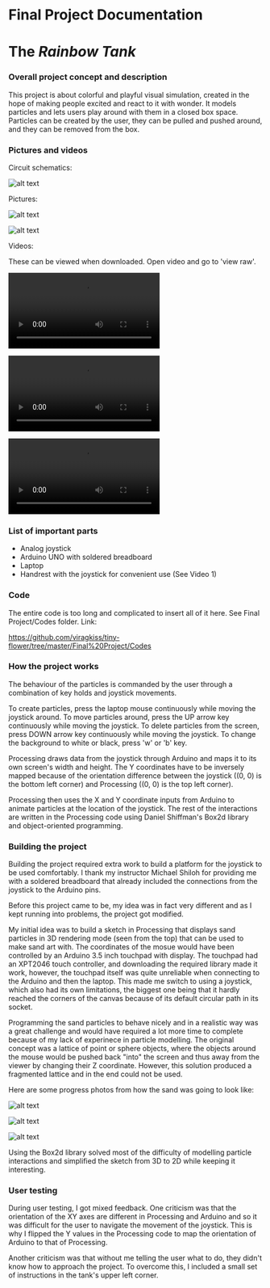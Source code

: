 # **Final Project Documentation**
# **The _Rainbow Tank_**

### **Overall project concept and description**
This project is about colorful and playful visual simulation, created in the hope of making people excited and react to it with wonder. It models particles and lets users play around with them in a closed box space. Particles can be created by the user, they can be pulled and pushed around, and they can be removed from the box.

### **Pictures and videos**
Circuit schematics:

![alt text](https://github.com/viragkiss/tiny-flower/blob/master/Final%20Project/Images%20and%20Videos/IMG_4466.jpg "Image 1")

Pictures:

![alt text](https://github.com/viragkiss/tiny-flower/blob/master/Final%20Project/Images%20and%20Videos/IMG_4462.jpg "Image 1")

![alt text](https://github.com/viragkiss/tiny-flower/blob/master/Final%20Project/Images%20and%20Videos/IMG_4463.PNG "Image 2")

Videos:

These can be viewed when downloaded. Open video and go to 'view raw'.

![Video 1](https://github.com/viragkiss/tiny-flower/blob/master/Final%20Project/Images%20and%20Videos/IMG_4442.MOV "Video 1")

![Video 2](https://github.com/viragkiss/tiny-flower/blob/master/Final%20Project/Images%20and%20Videos/001.MOV "Video 2")

![Video 3](https://github.com/viragkiss/tiny-flower/blob/master/Final%20Project/Images%20and%20Videos/002.MOV "Video 3")

### **List of important parts**
* Analog joystick
* Arduino UNO with soldered breadboard
* Laptop
* Handrest with the joystick for convenient use (See Video 1)

### **Code**

The entire code is too long and complicated to insert all of it here. See Final Project/Codes folder. Link:

https://github.com/viragkiss/tiny-flower/tree/master/Final%20Project/Codes

### **How the project works**

The behaviour of the particles is commanded by the user through a combination of key holds and joystick movements.

To create particles, press the laptop mouse continuously while moving the joystick around.
To move particles around, press the UP arrow key continuously while moving the joystick.
To delete particles from the screen, press DOWN arrow key continuously while moving the joystick.
To change the background to white or black, press 'w' or 'b' key.

Processing draws data from the joystick through Arduino and maps it to its own screen's width and height. The Y coordinates have to be inversely mapped because of the orientation difference between the joystick ((0, 0) is the bottom left corner) and Processing ((0, 0) is the top left corner).

Processing then uses the X and Y coordinate inputs from Arduino to animate particles at the location of the joystick.
The rest of the interactions are written in the Processing code using Daniel Shiffman's Box2d library and object-oriented programming.

### **Building the project**

Building the project required extra work to build a platform for the joystick to be used comfortably. I thank my instructor Michael Shiloh for providing me with a soldered breadboard that already included the connections from the joystick to the Arduino pins.

Before this project came to be, my idea was in fact very different and as I kept running into problems, the project got modified.

My initial idea was to build a sketch in Processing that displays sand particles in 3D rendering mode (seen from the top) that can be 
used to make sand art with. The coordinates of the mosue would have been controlled by an Arduino 3.5 inch touchpad with display.
The touchpad had an XPT2046 touch controller, and downloading the required library made it work, however, the touchpad itself was
quite unreliable when connecting to the Arduino and then the laptop. This made me switch to using a joystick, which also had its own limitations, the biggest one being that it hardly reached the corners of the canvas because of its default circular path in its socket.

Programming the sand particles to behave nicely and in a realistic way was a great challenge and would have required a lot more time to
complete because of my lack of experinece in particle modelling. The original concept was a lattice of point or sphere objects, where the objects around the mouse would be pushed back "into" the screen and thus away from the viewer by changing their Z coordinate.
However, this solution produced a fragmented lattice and in the end could not be used.

Here are some progress photos from how the sand was going to look like:

![alt text](https://github.com/viragkiss/tiny-flower/blob/master/Final%20Project/Images%20and%20Videos/spheres.JPG "Spheres")

![alt text](https://github.com/viragkiss/tiny-flower/blob/master/Final%20Project/Images%20and%20Videos/sanpoints.JPG "Sandpoints")

![alt text](https://github.com/viragkiss/tiny-flower/blob/master/Final%20Project/Images%20and%20Videos/sandgrains_color.JPG "Colored")

Using the Box2d library solved most of the difficulty of modelling particle interactions and simplified the sketch from 3D to 2D while
keeping it interesting.

### **User testing**

During user testing, I got mixed feedback. One criticism was that the orientation of the XY axes are different in Processing and
Arduino and so it was difficult for the user to navigate the movement of the joystick. This is why I flipped the Y values in the Processing code to map the orientation of Arduino to that of Processing.

Another criticism was that without me telling the user what to do, they didn't know how to approach the project. To overcome this, I included a small set of instructions in the tank's upper left corner.
